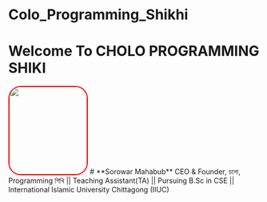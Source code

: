 # Colo_Programming_Shikhi


# Welcome To CHOLO PROGRAMMING SHIKI


<img src="https://avatars.githubusercontent.com/u/76944781?v=4" style=" width: 155px; height: 175px; border: 2px solid red; border-radius: 25px" >
# **Sorowar Mahabub**
CEO & Founder, চলো, Programming শিখি || Teaching Assistant(TA) || Pursuing B.Sc in CSE || International Islamic University Chittagong (IIUC)
